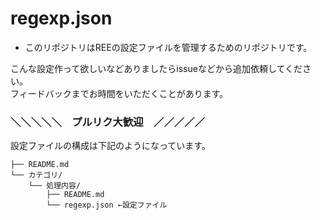 # regexp.json

- このリポジトリはREEの設定ファイルを管理するためのリポジトリです。

こんな設定作って欲しいなどありましたらissueなどから追加依頼してください。  
フィードバックまでお時間をいただくことがあります。

### ＼＼＼＼＼　プルリク大歓迎　／／／／／

設定ファイルの構成は下記のようになっています。

```
├── README.md
└── カテゴリ/
    └── 処理内容/
        ├── README.md
        └── regexp.json ←設定ファイル
```

